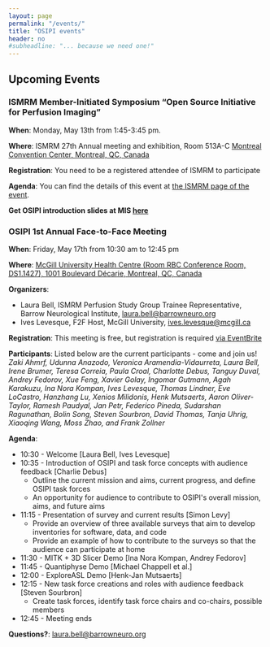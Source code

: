 ```yaml
---
layout: page
permalink: "/events/"
title: "OSIPI events"
header: no
#subheadline: "... because we need one!"
---
```


## Upcoming Events

### ISMRM Member-Initiated Symposium “Open Source Initiative for Perfusion Imaging”

**When**: Monday, May 13th from 1:45-3:45 pm.

**Where**: ISMRM 27th Annual meeting and exhibition, Room 513A-C [Montreal Convention Center, Montreal, QC, Canada](https://goo.gl/maps/pKi3mntz5nP2)

**Registration**: You need to be a registered attendee of ISMRM to participate

**Agenda**: You can find the details of this event at [the ISMRM page of the event](https://www.ismrm.org/19/program_files/MIS04.htm).

**Get OSIPI introduction slides at MIS [here](http://bit.ly/2VwZcYY)**


### OSIPI 1st Annual Face-to-Face Meeting

**When**: Friday, May 17th from 10:30 am to 12:45 pm

**Where**: [McGill University Health Centre (Room RBC Conference Room, DS1.1427), 1001 Boulevard Décarie, Montreal, QC, Canada](https://goo.gl/maps/KfZJWAmeFhK2)

**Organizers**:
* Laura Bell, ISMRM Perfusion Study Group Trainee Representative, Barrow Neurological Institute, laura.bell@barrowneuro.org
* Ives Levesque, F2F Host, McGill University, ives.levesque@mcgill.ca

**Registration**: This meeting is free, but registration is required [via EventBrite](https://www.eventbrite.com/e/osipis-first-annual-face-to-face-meeting-in-montreal-2019-tickets-57199759019)

**Participants**: Listed below are the current participants - come and join us!  
_Zaki Ahmrf, Udunna Anazodo, Veronica Aramendia-Vidaurreta, Laura Bell, Irene Brumer, Teresa Correia, Paula Croal, Charlotte Debus, Tanguy Duval, Andrey Fedorov, Xue Feng, Xavier Golay, Ingomar Gutmann, Agah Karakuzu, Ina Nora Kompan, Ives Levesque, Thomas Lindner, Eve LoCastro, Hanzhang Lu, Xenios Milidonis, Henk Mutsaerts, Aaron Oliver-Taylor, Ramesh Paudyal, Jan Petr, Federico Pineda, Sudarshan Ragunathan, Bolin Song, Steven Sourbron, David Thomas, Tanja Uhrig, Xiaoqing Wang, Moss Zhao, and Frank Zollner_

**Agenda**:
* 10:30 - Welcome [Laura Bell, Ives Levesque] 
* 10:35 - Introduction of OSIPI and task force concepts with audience feedback [Charlie Debus]
  * Outline the current mission and aims, current progress, and define OSIPI task forces
  * An opportunity for audience to contribute to OSIPI's overall mission, aims, and future aims
* 11:15 - Presentation of survey and current results [Simon Levy]
  * Provide an overview of three available surveys that aim to develop inventories for software, data, and code
  * Provide an example of how to contribute to the surveys so that the audience can participate at home
* 11:30 - MITK + 3D Slicer Demo [Ina Nora Kompan, Andrey Fedorov]
* 11:45 - Quantiphyse Demo [Michael Chappell et al.]
* 12:00 - ExploreASL Demo [Henk-Jan Mutsaerts]
* 12:15 - New task force creations and roles with audience feedback [Steven Sourbron]
  * Create task forces, identify task force chairs and co-chairs, possible members
* 12:45 - Meeting ends

**Questions?**: laura.bell@barrowneuro.org
